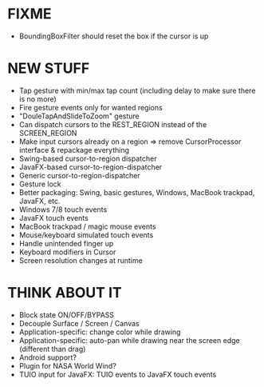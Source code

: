 # FIXME

* BoundingBoxFilter should reset the box if the cursor is up

# NEW STUFF

* Tap gesture with min/max tap count (including delay to make sure there is no more)
* Fire gesture events only for wanted regions
* "DouleTapAndSlideToZoom" gesture
* Can dispatch cursors to the REST_REGION instead of the SCREEN_REGION
* Make input cursors already on a region => remove CursorProcessor interface & repackage everything
* Swing-based cursor-to-region dispatcher
* JavaFX-based cursor-to-region-dispatcher
* Generic cursor-to-region-dispatcher
* Gesture lock
* Better packaging: Swing, basic gestures, Windows, MacBook trackpad, JavaFX, etc.
* Windows 7/8 touch events
* JavaFX touch events
* MacBook trackpad / magic mouse events
* Mouse/keyboard simulated touch events
* Handle unintended finger up
* Keyboard modifiers in Cursor
* Screen resolution changes at runtime

# THINK ABOUT IT

* Block state ON/OFF/BYPASS
* Decouple Surface / Screen / Canvas
* Application-specific: change color while drawing
* Application-specific: auto-pan while drawing near the screen edge (different than drag)
* Android support?
* Plugin for NASA World Wind?
* TUIO input for JavaFX: TUIO events to JavaFX touch events
